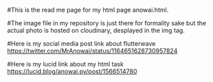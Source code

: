 
#This is the read me page for my html page anowai.html.

#The image file in my repository is just there for formality sake but the actual photo is hosted on cloudinary, desplayed in the img tag.

#Here is my social media post link about flutterwave
https://twitter.com/MrAnowai/status/1164651628730957824

#Here is my lucid link about my html task
https://lucid.blog/anowai.py/post/1566514780